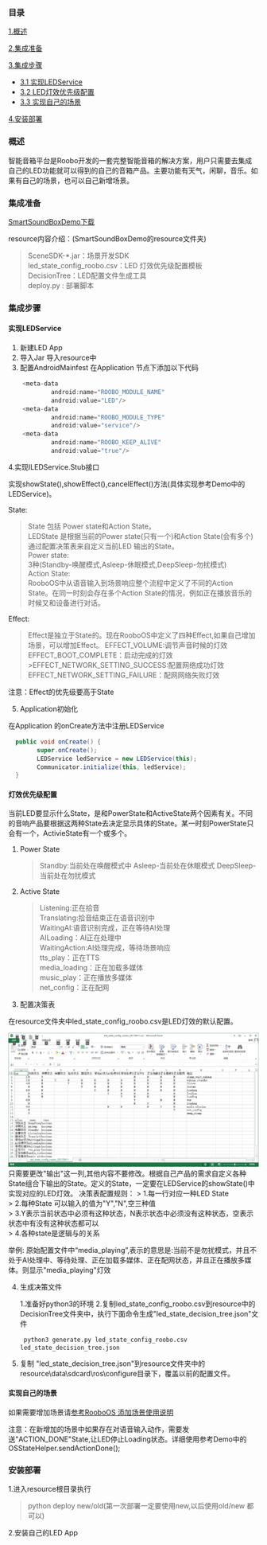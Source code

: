 ### 目录

[1.概述](#概述)

[2.集成准备](#集成准备)

[3.集成步骤](#集成步骤)
* [3.1 实现LEDService](#实现LEDService)
* [3.2 LED灯效优先级配置](#灯效优先级配置)
* [3.3 实现自己的场景](#实现自己的场景)

[4.安装部署](#安装部署)

### 概述
智能音箱平台是Roobo开发的一套完整智能音箱的解决方案，用户只需要去集成自己的LED功能就可以得到的自己的音箱产品。主要功能有天气，闲聊，音乐。如果有自己的场景，也可以自己新增场景。

### 集成准备
  
  [SmartSoundBoxDemo下载](http://pan.baidu.com/s/1nuJJlET)
  
  resource内容介绍：(SmartSoundBoxDemo的resource文件夹)
  
  > SceneSDK-*.jar：场景开发SDK   
  > led_state_config_roobo.csv：LED 灯效优先级配置模板    
 > DecisionTree：LED配置文件生成工具   
> deploy.py : 部署脚本  

### 集成步骤
#### 实现LEDService
 1. 新建LED App
 2. 导入Jar
  导入resource中
 3. 配置AndroidMainfest
 在Application 节点下添加以下代码
``` java
    <meta-data
            android:name="ROOBO_MODULE_NAME"
            android:value="LED"/>
    <meta-data
            android:name="ROOBO_MODULE_TYPE"
            android:value="service"/>
    <meta-data
            android:name="ROOBO_KEEP_ALIVE"
            android:value="true"/>
```

4.实现ILEDService.Stub接口

实现showState(),showEffect(),cancelEffect()方法(具体实现参考Demo中的 LEDService)。

State:
>State 包括 Power state和Action State。  
>LEDState 是根据当前的Power state(只有一个)和Action State(会有多个)通过配置决策表来自定义当前LED 输出的State。  
>Power state:   
>3种(Standby-唤醒模式,Asleep-休眠模式,DeepSleep-勿扰模式)  
>Action State:    
 >RooboOS中从语音输入到场景响应整个流程中定义了不同的Action State。在同一时刻会存在多个Action State的情况，例如正在播放音乐的时候又和设备进行对话。

Effect:  
>Effect是独立于State的。现在RooboOS中定义了四种Effect,如果自己增加场景，可以增加Effect。 
>EFFECT_VOLUME:调节声音时候的灯效  
>EFFECT_BOOT_COMPLETE：启动完成的灯效   >EFFECT_NETWORK_SETTING_SUCCESS:配置网络成功灯效   
>EFFECT_NETWORK_SETTING_FAILURE：配网网络失败灯效  

注意：Effect的优先级要高于State

5. Application初始化

在Application 的onCreate方法中注册LEDService
```java
  public void onCreate() {
        super.onCreate();
        LEDService ledService = new LEDService(this);
        Communicator.initialize(this, ledService);
  }
```

#### 灯效优先级配置
当前LED要显示什么State，是和PowerState和ActiveState两个因素有关。不同的音响产品要根据这两种State去决定显示具体的State。某一时刻PowerState只会有一个，ActivieState有一个或多个。

 1. Power State
	 >Standby:当前处在唤醒模式中
	 >Asleep-当前处在休眠模式
	 >DeepSleep-当前处在勿扰模式
 
 2. Active State  
	 > Listening:正在拾音  
	 > Translating:拾音结束正在语音识别中  
	 > WaitingAI:语音识别完成，正在等待AI处理  
	 > AILoading：AI正在处理中  
	 > WaitingAction:AI处理完成，等待场景响应  
	 > tts_play：正在TTS  
	 > media_loading：正在加载多媒体  
	 > music_play：正在播放多媒体  
	 > net_config：正在配网  
 
 3. 配置决策表
 
 在resource文件夹中led_state_config_roobo.csv是LED灯效的默认配置。
 
 ![如图](/SmartSoundBox/assets/led.png)
只需要更改"输出"这一列,其他内容不要修改。根据自己产品的需求自定义各种State组合下输出的State。定义的State，一定要在LEDService的showState()中实现对应的LED灯效。
 决策表配置规则：
	 > 1.每一行对应一种LED State  
	 > 2.每种State 可以输入的值为"Y","N",空三种值  
	 > 3.Y表示当前状态中必须有这种状态，N表示状态中必须没有这种状态，空表示状态中有没有这种状态都可以  
	 > 4.各种state是逻辑与的关系  
 
 举例:
 原始配置文件中“media_playing”,表示的意思是:当前不是勿扰模式，并且不处于AI处理中、等待处理、正在加载多媒体、正在配网状态，并且正在播放多媒体。则显示"media_playing"灯效
 
 4. 生成决策文件
 
	 1.准备好python3的环境
	 2.复制led_state_config_roobo.csv到resource中的DecisionTree文件夹中，执行下面命令生成"led_state_decision_tree.json"文件
	 
	```
	 python3 generate.py led_state_config_roobo.csv  led_state_decision_tree.json
	```
 
 5. 复制 "led_state_decision_tree.json"到resource文件夹中的resource\data\sdcard\ros\configure目录下，覆盖以前的配置文件。

#### 实现自己的场景

如果需要增加场景请[参考RooboOS 添加场景使用说明](https://github.com/roobo/docs/blob/master/OS/quickStartCreateScene.md)

注意：在新增加的场景中如果存在对语音输入动作，需要发送"ACTION_DONE"State,让LED停止Loading状态。详细使用参考Demo中的
OSStateHelper.sendActionDone();
### 安装部署

1.进入resource根目录执行

> python deploy new/old(第一次部署一定要使用new,以后使用old/new 都可以)
	  
2.安装自己的LED App

